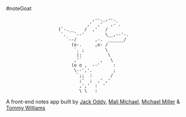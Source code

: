 #noteGoat

```
                                 ,--._,--.
                               ,'  ,'   ,-`.
                    (`-.__    /  ,'   /
                     `.   `--'        \__,--'-.
                       `--/       ,-.  ______/
                         (o-.     ,o- /
                          `. ;        \
                           |:          \
                          ,'`       ,   \
                         (o o ,  --'     :
                          \--','.        ;
                           `;;  :       /
                            ;'  ;  ,' ,'
                            ,','  :  '
                            \ \   :
```


A front-end notes app built by [Jack Oddy]('https://github.com/JackOddy'), [Mali Michael]('https://github.com/MaliMichael'), [Michael Miller]('https://github.com/mjosephmiller') & [Tommy Williams]('https://github.com/twilliams1988')
